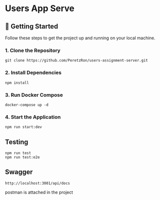 # Users App Serve

## 🚀 Getting Started

Follow these steps to get the project up and running on your local machine.

### 1. Clone the Repository

```aiignore
git clone https://github.com/PeretzRon/users-assignment-server.git
```

### 2. Install Dependencies

```aiignore
npm install
```

### 3. Run Docker Compose

```aiignore
docker-compose up -d
```

### 4. Start the Application

```aiignore
npm run start:dev
```

## Testing

```aiignore
npm run test
npm run test:e2e
```

## Swagger

```aiignore
http://localhost:3001/api/docs
```

postman is attached in the project

